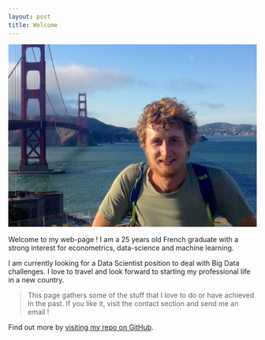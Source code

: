 ```yaml
---
layout: post
title: Welcome
---
```


![placeholder](/public/img/profile_pic.jpg "Large example image")

Welcome to my web-page ! I am a 25 years old French graduate with a strong interest for econometrics, data-science and machine learning.

I am currently looking for a Data Scientist position to deal with Big Data challenges. I love to travel and look forward to starting my professional life in a new country.


  > This page gathers some of the stuff that I love to do or have achieved in the past. If you like it, visit the contact section and send me an email !

Find out more by [visiting my repo on GitHub](https://github.com/nsaleille).